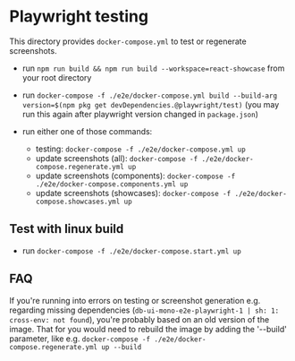 # Playwright testing

This directory provides `docker-compose.yml` to test or regenerate screenshots.

-   run `npm run build && npm run build --workspace=react-showcase` from your root directory

-   run `docker-compose -f ./e2e/docker-compose.yml build --build-arg version=$(npm pkg get devDependencies.@playwright/test)` (you may run this again after playwright version changed in `package.json`)

-   run either one of those commands:
    -   testing: `docker-compose -f ./e2e/docker-compose.yml up`
    -   update screenshots (all): `docker-compose -f ./e2e/docker-compose.regenerate.yml up`
    -   update screenshots (components): `docker-compose -f ./e2e/docker-compose.components.yml up`
    -   update screenshots (showcases): `docker-compose -f ./e2e/docker-compose.showcases.yml up`

## Test with linux build

-   run `docker-compose -f ./e2e/docker-compose.start.yml up`

## FAQ

If you're running into errors on testing or screenshot generation e.g. regarding missing dependencies (`db-ui-mono-e2e-playwright-1 | sh: 1: cross-env: not found`), you're probably based on an old version of the image. That for you would need to rebuild the image by adding the '--build' parameter, like e.g. `docker-compose -f ./e2e/docker-compose.regenerate.yml up --build`
